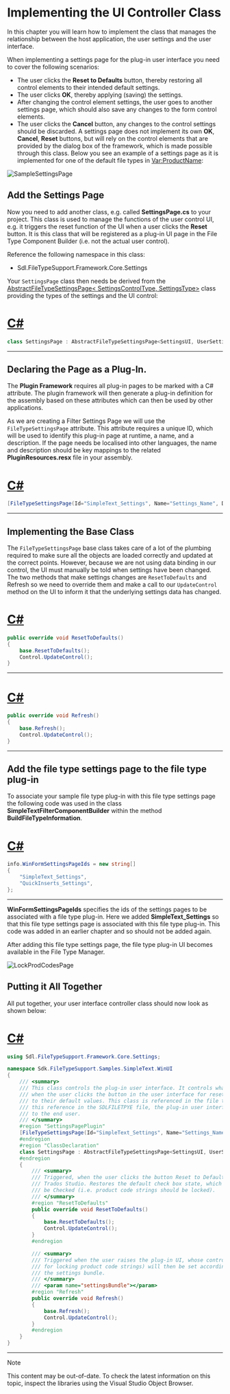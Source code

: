 Implementing the UI Controller Class
===

In this chapter you will learn how to implement the class that manages the relationship between the host application, the user settings and the user interface.

When implementing a settings page for the plug-in user interface you need to cover the following scenarios:

* The user clicks the **Reset to Defaults** button, thereby restoring all control elements to their intended default settings.
* The user clicks **OK**, thereby applying (saving) the settings.
* After changing the control element settings, the user goes to another settings page, which should also save any changes to the form control elements.
* The user clicks the **Cancel** button, any changes to the control settings should be discarded.
A settings page does not implement its own **OK**, **Cancel**, **Reset** buttons, but will rely on the control elements that are provided by the dialog box of the framework, which is made possible through this class.
Below you see an example of a settings page as it is implemented for one of the default file types in <Var:ProductName>:

![SampleSettingsPage](images/SampleSettingsPage.jpg)

Add the Settings Page
--

Now you need to add another class, e.g. called **SettingsPage.cs** to your project. This class is used to manage the functions of the user control UI, e.g. it triggers the reset function of the UI when a user clicks the **Reset** button. It is this class that will be registered as a plug-in UI page in the File Type Component Builder (i.e. not the actual user control).

Reference the following namespace in this class:

* Sdl.FileTypeSupport.Framework.Core.Settings

Your ```SettingsPage``` class then needs be derived from the [AbstractFileTypeSettingsPage< SettingsControlType, SettingsType>](../../api/filetypesupport/Sdl.FileTypeSupport.Framework.Core.Settings.AbstractFileTypeSettingsPage-2.yml) class providing the types of the settings and the UI control:

# [C#](#tab/tabid-1)
```cs
class SettingsPage : AbstractFileTypeSettingsPage<SettingsUI, UserSettings>
```
***

Declaring the Page as a Plug-In.
--

The **Plugin Framework** requires all plug-in pages to be marked with a C# attribute. The plugin framework will then generate a plug-in definition for the assembly based on these attributes which can then be used by other applications.

As we are creating a Filter Settings Page we will use the ```FileTypeSettingsPage``` attribute. This attribute requires a unique ID, which will be used to identify this plug-in page at runtime, a name, and a description. If the page needs be localised into other languages, the name and description should be key mappings to the related **PluginResources.resx** file in your assembly.

# [C#](#tab/tabid-2)
```cs
[FileTypeSettingsPage(Id="SimpleText_Settings", Name="Settings_Name", Description="Settings_Description")]
```
***

Implementing the Base Class
--

The ```FileTypeSettingsPage``` base class takes care of a lot of the plumbing required to make sure all the objects are loaded correctly and updated at the correct points. However, because we are not using data binding in our control, the UI must manually be told when settings have been changed. The two methods that make settings changes are ```ResetToDefaults``` and Refresh so we need to override them and make a call to our ```UpdateControl``` method on the UI to inform it that the underlying settings data has changed.

# [C#](#tab/tabid-3)
```cs
public override void ResetToDefaults()
{
    base.ResetToDefaults();
    Control.UpdateControl();
}
```
***
# [C#](#tab/tabid-4)
```cs
public override void Refresh()
{
    base.Refresh();
    Control.UpdateControl();
}
```
***

Add the file type settings page to the file type plug-in
--

To associate your sample file type plug-in with this file type settings page the following code was used in the class **SimpleTextFilterComponentBuilder** within the method **BuildFileTypeInformation**.

# [C#](#tab/tabid-5)
```cs
info.WinFormSettingsPageIds = new string[]
{
    "SimpleText_Settings",
    "QuickInserts_Settings",
};
```
***

**WinFormSettingsPageIds** specifies the ids of the settings pages to be associated with a file type plug-in. Here we added **SimpleText_Settings** so that this file type settings page is associated with this file type plug-in. This code was added in an earlier chapter and so should not be added again.

After adding this file type settings page, the file type plug-in UI becomes available in the File Type Manager.

![LockProdCodesPage](images/LockProdCodesPage.jpg)

Putting it All Together
--

All put together, your user interface controller class should now look as shown below:

# [C#](#tab/tabid-6)
```cs
using Sdl.FileTypeSupport.Framework.Core.Settings;

namespace Sdk.FileTypeSupport.Samples.SimpleText.WinUI
{
    /// <summary>
    /// This class controls the plug-in user interface. It controls what happens, for example,
    /// when the user clicks the button in the user interface for resetting the control elements
    /// to their default values. This class is referenced in the file type definition. Without
    /// this reference in the SDLFILETPYE file, the plug-in user interface would not be available
    /// to the end user.
    /// </summary>
    #region "SettingsPagePlugin"
    [FileTypeSettingsPage(Id="SimpleText_Settings", Name="Settings_Name", Description="Settings_Description")]
    #endregion
    #region "ClassDeclaration"
    class SettingsPage : AbstractFileTypeSettingsPage<SettingsUI, UserSettings>
    #endregion
    {
        /// <summary>
        /// Triggered, when the user clicks the button Reset to Defaults button in 
        /// Trados Studio. Restores the default check box state, which should
        /// be Checked (i.e. product code strings should be locked).
        /// </summary>
        #region "ResetToDefaults"
        public override void ResetToDefaults()
        {
            base.ResetToDefaults();
            Control.UpdateControl();
        }
        #endregion

        /// <summary>
        /// Triggered when the user raises the plug-in UI, whose controls (in this case the check box
        /// for locking product code strings) will then be set according to the values stored in 
        /// the settings bundle.
        /// </summary>
        /// <param name="settingsBundle"></param>
        #region "Refresh"
        public override void Refresh()
        {
            base.Refresh();
            Control.UpdateControl();
        }
        #endregion
    }
}
```
***

>[!NOTE]
>
> This content may be out-of-date. To check the latest information on this topic, inspect the libraries using the Visual Studio Object Browser.